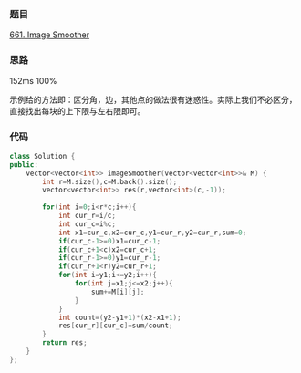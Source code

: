 ### 题目
[661. Image Smoother](https://leetcode-cn.com/problems/image-smoother/submissions/)
### 思路
152ms 100%

示例给的方法即：区分角，边，其他点的做法很有迷惑性。实际上我们不必区分，直接找出每块的上下限与左右限即可。
### 代码
```c++
class Solution {
public:
    vector<vector<int>> imageSmoother(vector<vector<int>>& M) {
        int r=M.size(),c=M.back().size();
        vector<vector<int>> res(r,vector<int>(c,-1));
        
        for(int i=0;i<r*c;i++){
            int cur_r=i/c;
            int cur_c=i%c;
            int x1=cur_c,x2=cur_c,y1=cur_r,y2=cur_r,sum=0;
            if(cur_c-1>=0)x1=cur_c-1;
            if(cur_c+1<c)x2=cur_c+1;
            if(cur_r-1>=0)y1=cur_r-1;
            if(cur_r+1<r)y2=cur_r+1;
            for(int i=y1;i<=y2;i++){
                for(int j=x1;j<=x2;j++){
                    sum+=M[i][j];
                }
            }
            int count=(y2-y1+1)*(x2-x1+1);
            res[cur_r][cur_c]=sum/count;
        }
        return res;
    }
};
```
